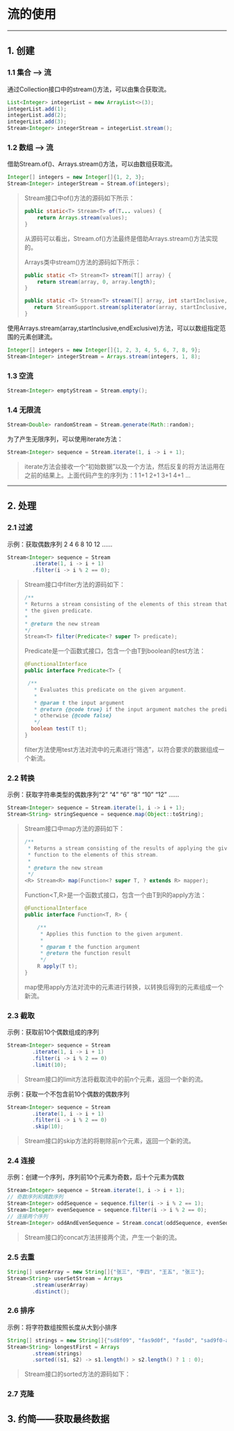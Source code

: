 # 流的使用

---

## 1. 创建

### 1.1  集合 --> 流

通过Collection接口中的stream()方法，可以由集合获取流。

```java
List<Integer> integerList = new ArrayList<>(3);
integerList.add(1);
integerList.add(2);
integerList.add(3);
Stream<Integer> integerStream = integerList.stream();
```

### 1.2 数组 --> 流

借助Stream.of()、Arrays.stream()方法，可以由数组获取流。

```java
Integer[] integers = new Integer[]{1, 2, 3};
Stream<Integer> integerStream = Stream.of(integers);
```

> Stream接口中of()方法的源码如下所示：
>
> ```java
> public static<T> Stream<T> of(T... values) {
>     return Arrays.stream(values);
> }
> ```
>
> 从源码可以看出，Stream.of()方法最终是借助Arrays.stream()方法实现的。
>
> Arrays类中stream()方法的源码如下所示：
>
> ```java
> public static <T> Stream<T> stream(T[] array) {
>     return stream(array, 0, array.length);
> }
> 
> public static <T> Stream<T> stream(T[] array, int startInclusive, int endExclusive) {
>    return StreamSupport.stream(spliterator(array, startInclusive, endExclusive), false);
> }
> ```

使用Arrays.stream(array,startInclusive,endExclusive)方法，可以以数组指定范围的元素创建流。

```java
Integer[] integers = new Integer[]{1, 2, 3, 4, 5, 6, 7, 8, 9};
Stream<Integer> integerStream = Arrays.stream(integers, 1, 8);
```

### 1.3 空流

```java
Stream<Integer> emptyStream = Stream.empty();
```

### 1.4  无限流

```java
Stream<Double> randomStream = Stream.generate(Math::random);
```

为了产生无限序列，可以使用iterate方法：

```java
Stream<Integer> sequence = Stream.iterate(1, i -> i + 1);
```

> iterate方法会接收一个“初始数据”以及一个方法，然后反复的将方法运用在之前的结果上。上面代码产生的序列为：1 1+1 2+1 3+1 4+1 …

---

## 2. 处理

### 2.1 过滤

示例：获取偶数序列 2 4 6 8 10 12 ……

```java
Stream<Integer> sequence = Stream
        .iterate(1, i -> i + 1)
        .filter(i -> i % 2 == 0);
```

>Stream接口中filter方法的源码如下：
>
>```java
>/**
> * Returns a stream consisting of the elements of this stream that match
> * the given predicate.
> *
> * @return the new stream
> */
>Stream<T> filter(Predicate<? super T> predicate);
>```
>Predicate<T>是一个函数式接口，包含一个由T到boolean的test方法：
>
>```java
>@FunctionalInterface
>public interface Predicate<T> {
>
>  /**
>    * Evaluates this predicate on the given argument.
>    *
>    * @param t the input argument
>    * @return {@code true} if the input argument matches the predicate,
>    * otherwise {@code false}
>    */
>   boolean test(T t);
>}
>```
>filter方法使用test方法对流中的元素进行“筛选”，以符合要求的数据组成一个新流。


### 2.2  转换

示例：获取字符串类型的偶数序列“2” “4” “6” “8” “10”  “12” ……

```java
Stream<Integer> sequence = Stream.iterate(1, i -> i + 1);
Stream<String> stringSequence = sequence.map(Object::toString);
```

> Stream接口中map方法的源码如下：
>
> ```java
> /**
>  * Returns a stream consisting of the results of applying the given
>  * function to the elements of this stream.
>  *
>  * @return the new stream
>  */
> <R> Stream<R> map(Function<? super T, ? extends R> mapper);
> ```
> Function<T,R>是一个函数式接口，包含一个由T到R的apply方法：
>
> ```java
> @FunctionalInterface
> public interface Function<T, R> {
> 
>     /**
>      * Applies this function to the given argument.
>      *
>      * @param t the function argument
>      * @return the function result
>      */
>     R apply(T t);
> }
> ```
> map使用apply方法对流中的元素进行转换，以转换后得到的元素组成一个新流。

### 2.3 截取

示例：获取前10个偶数组成的序列

```java
Stream<Integer> sequence = Stream
        .iterate(1, i -> i + 1)
        .filter(i -> i % 2 == 0)
        .limit(10);
```

> Stream接口的limit方法将截取流中的前n个元素，返回一个新的流。
> 

示例：获取一个不包含前10个偶数的偶数序列

```java
Stream<Integer> sequence = Stream
        .iterate(1, i -> i + 1)
        .filter(i -> i % 2 == 0)
        .skip(10);
```

> Stream接口的skip方法的将剔除前n个元素，返回一个新的流。

### 2.4 连接

示例：创建一个序列，序列前10个元素为奇数，后十个元素为偶数

```java
Stream<Integer> sequence = Stream.iterate(1, i -> i + 1);
// 奇数序列和偶数序列
Stream<Integer> oddSequence = sequence.filter(i -> i % 2 == 1);
Stream<Integer> evenSequence = sequence.filter(i -> i % 2 == 0);
// 连接两个序列
Stream<Integer> oddAndEvenSequence = Stream.concat(oddSequence, evenSequence);
```

> Stream接口的concat方法拼接两个流，产生一个新的流。

### 2.5 去重

```java
String[] userArray = new String[]{"张三", "李四", "王五", "张三"};
Stream<String> userSetStream = Arrays
        .stream(userArray)
        .distinct();
```

### 2.6 排序

示例：将字符数组按照长度从大到小排序

```java
String[] strings = new String[]{"sd8f09", "fas9d0f", "fas0d", "sad9f0-a9sd0-"};
Stream<String> longestFirst = Arrays
        .stream(strings)
        .sorted((s1, s2) -> s1.length() > s2.length() ? 1 : 0);
```

> Stream接口的sorted方法的源码如下：
>
> 

### 2.7 克隆





## 3. 约简——获取最终数据

